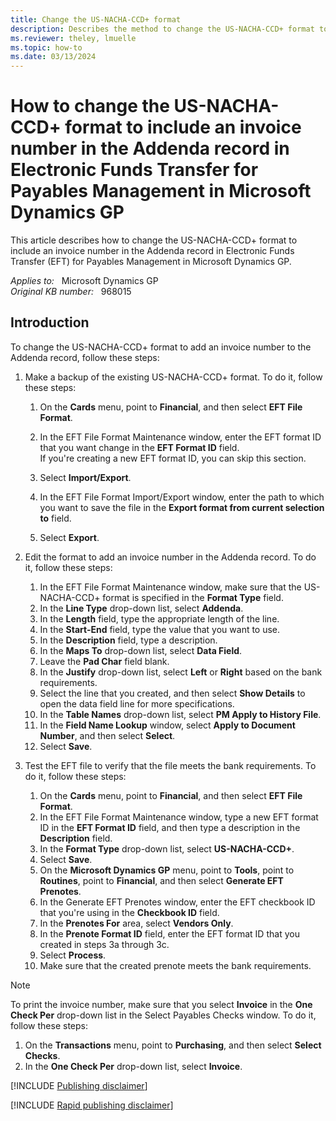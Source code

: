 ```yaml
---
title: Change the US-NACHA-CCD+ format
description: Describes the method to change the US-NACHA-CCD+ format to include an invoice number in the Addenda record in Electronic Funds Transfer for Payables Management in Microsoft Dynamics GP.
ms.reviewer: theley, lmuelle
ms.topic: how-to
ms.date: 03/13/2024
---
```

# How to change the US-NACHA-CCD+ format to include an invoice number in the Addenda record in Electronic Funds Transfer for Payables Management in Microsoft Dynamics GP

This article describes how to change the US-NACHA-CCD+ format to include an invoice number in the Addenda record in Electronic Funds Transfer (EFT) for Payables Management in Microsoft Dynamics GP.

_Applies to:_ &nbsp; Microsoft Dynamics GP  
_Original KB number:_ &nbsp; 968015

## Introduction

To change the US-NACHA-CCD+ format to add an invoice number to the Addenda record, follow these steps:

1. Make a backup of the existing US-NACHA-CCD+ format. To do it, follow these steps:

    1. On the **Cards** menu, point to **Financial**, and then select **EFT File Format**.
    2. In the EFT File Format Maintenance window, enter the EFT format ID that you want change in the **EFT Format ID** field.  
      If you're creating a new EFT format ID, you can skip this section.

    3. Select **Import/Export**.
    4. In the EFT File Format Import/Export window, enter the path to which you want to save the file in the **Export format from current selection to** field.
    5. Select **Export**.

2. Edit the format to add an invoice number in the Addenda record. To do it, follow these steps:

    1. In the EFT File Format Maintenance window, make sure that the US-NACHA-CCD+ format is specified in the **Format Type** field.
    2. In the **Line Type** drop-down list, select **Addenda**.
    3. In the **Length** field, type the appropriate length of the line.
    4. In the **Start-End** field, type the value that you want to use.
    5. In the **Description** field, type a description.
    6. In the **Maps To** drop-down list, select **Data Field**.
    7. Leave the **Pad Char** field blank.
    8. In the **Justify** drop-down list, select **Left** or **Right** based on the bank requirements.
    9. Select the line that you created, and then select **Show Details** to open the data field line for more specifications.
    10. In the **Table Names** drop-down list, select **PM Apply to History File**.
    11. In the **Field Name Lookup** window, select **Apply to Document Number**, and then select **Select**.
    12. Select **Save**.

3. Test the EFT file to verify that the file meets the bank requirements. To do it, follow these steps:

    1. On the **Cards** menu, point to **Financial**, and then select **EFT File Format**.
    2. In the EFT File Format Maintenance window, type a new EFT format ID in the **EFT Format ID** field, and then type a description in the **Description** field.
    3. In the **Format Type** drop-down list, select **US-NACHA-CCD+**.
    4. Select **Save**.
    5. On the **Microsoft Dynamics GP** menu, point to **Tools**, point to **Routines**, point to **Financial**, and then select **Generate EFT Prenotes**.
    6. In the Generate EFT Prenotes window, enter the EFT checkbook ID that you're using in the **Checkbook ID** field.
    7. In the **Prenotes For** area, select **Vendors Only**.
    8. In the **Prenote Format ID** field, enter the EFT format ID that you created in steps 3a through 3c.
    9. Select **Process**.
    10. Make sure that the created prenote meets the bank requirements.

> [!NOTE]
> To print the invoice number, make sure that you select **Invoice** in the **One Check Per** drop-down list in the Select Payables Checks window. To do it, follow these steps:
>
> 1. On the **Transactions** menu, point to **Purchasing**, and then select **Select Checks**.
> 2. In the **One Check Per** drop-down list, select **Invoice**.

[!INCLUDE [Publishing disclaimer](../../includes/publishing-disclaimer.md)]

[!INCLUDE [Rapid publishing disclaimer](../../includes/rapid-publishing-disclaimer.md)]
